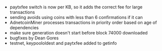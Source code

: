 * paytxfee switch is now per KB, so it adds the correct fee for large transactions
* sending avoids using coins with less than 6 confirmations if it can
* AdnetcoinMiner processes transactions in priority order based on age of dependencies
* make sure generation doesn't start before block 74000 downloaded
* bugfixes by Dean Gores
* testnet, keypoololdest and paytxfee added to getinfo
